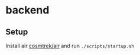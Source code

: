 # backend

## Setup

Install air [cosmtrek/air](https://github.com/cosmtrek/air) and run `./scripts/startup.sh`
